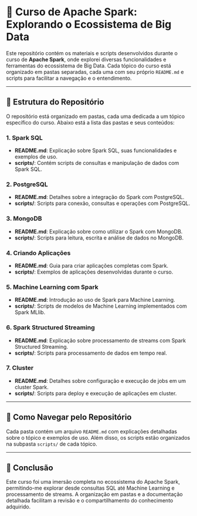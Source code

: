# 🚀 Curso de Apache Spark: Explorando o Ecossistema de Big Data  

Este repositório contém os materiais e scripts desenvolvidos durante o curso de **Apache Spark**, onde explorei diversas funcionalidades e ferramentas do ecossistema de Big Data. Cada tópico do curso está organizado em pastas separadas, cada uma com seu próprio `README.md` e scripts para facilitar a navegação e o entendimento.  

---

## 📂 Estrutura do Repositório  

O repositório está organizado em pastas, cada uma dedicada a um tópico específico do curso. Abaixo está a lista das pastas e seus conteúdos:  

### 1. **Spark SQL**  
- **README.md**: Explicação sobre Spark SQL, suas funcionalidades e exemplos de uso.  
- **scripts/**: Contém scripts de consultas e manipulação de dados com Spark SQL.  

### 2. **PostgreSQL**  
- **README.md**: Detalhes sobre a integração do Spark com PostgreSQL.  
- **scripts/**: Scripts para conexão, consultas e operações com PostgreSQL.  

### 3. **MongoDB**  
- **README.md**: Explicação sobre como utilizar o Spark com MongoDB.  
- **scripts/**: Scripts para leitura, escrita e análise de dados no MongoDB.  

### 4. **Criando Aplicações**  
- **README.md**: Guia para criar aplicações completas com Spark.  
- **scripts/**: Exemplos de aplicações desenvolvidas durante o curso.  

### 5. **Machine Learning com Spark**  
- **README.md**: Introdução ao uso de Spark para Machine Learning.  
- **scripts/**: Scripts de modelos de Machine Learning implementados com Spark MLlib.  

### 6. **Spark Structured Streaming**  
- **README.md**: Explicação sobre processamento de streams com Spark Structured Streaming.  
- **scripts/**: Scripts para processamento de dados em tempo real.  

### 7. **Cluster**  
- **README.md**: Detalhes sobre configuração e execução de jobs em um cluster Spark.  
- **scripts/**: Scripts para deploy e execução de aplicações em cluster.  

---

## 📁 Como Navegar pelo Repositório  
Cada pasta contém um arquivo `README.md` com explicações detalhadas sobre o tópico e exemplos de uso. Além disso, os scripts estão organizados na subpasta `scripts/` de cada tópico.  

---

## 🌟 Conclusão  
Este curso foi uma imersão completa no ecossistema do Apache Spark, permitindo-me explorar desde consultas SQL até Machine Learning e processamento de streams. A organização em pastas e a documentação detalhada facilitam a revisão e o compartilhamento do conhecimento adquirido.  
